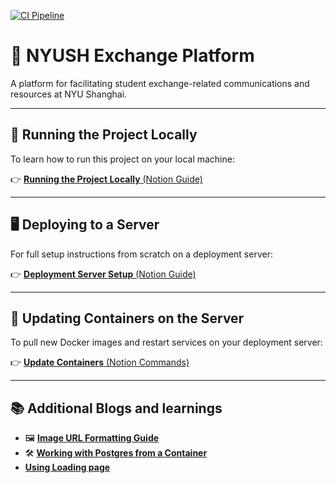 [![CI Pipeline](https://github.com/minjae07206/nyush_exchange_platform/actions/workflows/nyush_exchange_platform.yml/badge.svg)](https://github.com/minjae07206/nyush_exchange_platform/actions/workflows/nyush_exchange_platform.yml)

# 🏫 NYUSH Exchange Platform

A platform for facilitating student exchange-related communications and resources at NYU Shanghai.

---

## 🚀 Running the Project Locally

To learn how to run this project on your local machine:

👉 [**Running the Project Locally** (Notion Guide)](https://wood-ocarina-506.notion.site/NYUSH-Exchange-Platform-Running-the-project-locally-1e344b840166803aa490ed102ea692e2)

---

## 🖥️ Deploying to a Server

For full setup instructions from scratch on a deployment server:

👉 [**Deployment Server Setup** (Notion Guide)](https://wood-ocarina-506.notion.site/NYUSH-Exchange-Platform-Setting-up-the-deployment-server-from-scratch-1d944b840166804a877de87a460bf1b1)

---

## 🔄 Updating Containers on the Server

To pull new Docker images and restart services on your deployment server:

👉 [**Update Containers** (Notion Commands)](https://wood-ocarina-506.notion.site/NYUSH-Exchange-Platform-Commands-for-updating-the-containers-1ec44b84016680e3ac81e9e942a67257)

---

## 📚 Additional Blogs and learnings

- 🖼️ [**Image URL Formatting Guide**](https://wood-ocarina-506.notion.site/Image-URL-formatting-1db44b84016680d8a358f5da19376a55)  
- 🛠️ [**Working with Postgres from a Container**](https://wood-ocarina-506.notion.site/Manipulating-the-Postgres-database-from-a-container-1d844b84016680659391e8908f627986)
- [**Using Loading page**](https://wood-ocarina-506.notion.site/Using-Loading-Page-1ec44b8401668025a7d9c39556f66625)
